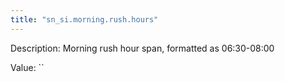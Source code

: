 ```yaml
---
title: "sn_si.morning.rush.hours"
---
```


Description: Morning rush hour span, formatted as 06:30-08:00

Value: ``
